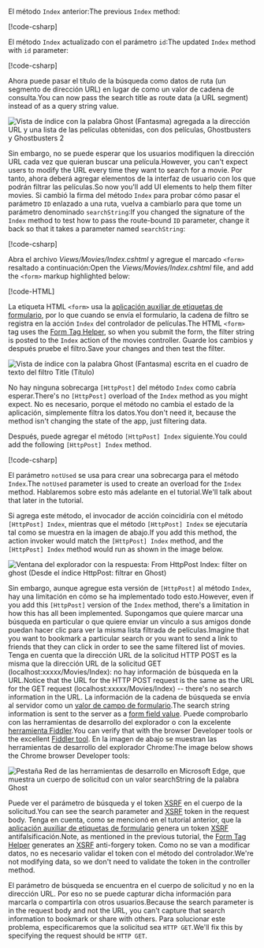 <!--
[!code-html[](../../tutorials/first-mvc-app/start-mvc/sample/MvcMovie/Views/Shared/_Layout.cshtml?highlight=7,31)]


[!code-csharp[](../../tutorials/first-mvc-app/start-mvc/sample/MvcMovie/Controllers/MoviesController.cs?name=snippet_1stSearch)]

[!code-csharp[](../../tutorials/first-mvc-app/start-mvc/sample/MvcMovie/Controllers/MoviesController.cs?name=snippet_SearchNull)]

![Index view](../../tutorials/first-mvc-app/search/_static/ghost.png)


[!code-csharp[](../../tutorials/first-mvc-app/start-mvc/sample/MvcMovie/Startup.cs?highlight=5&name=snippet_1)]

--> 

<span data-ttu-id="23002-101">El método `Index` anterior:</span><span class="sxs-lookup"><span data-stu-id="23002-101">The previous `Index` method:</span></span>

[!code-csharp[](../../tutorials/first-mvc-app/start-mvc/sample/MvcMovie/Controllers/MoviesController.cs?highlight=1,8&name=snippet_1stSearch)]

<span data-ttu-id="23002-102">El método `Index` actualizado con el parámetro `id`:</span><span class="sxs-lookup"><span data-stu-id="23002-102">The updated `Index` method with `id` parameter:</span></span>

[!code-csharp[](../../tutorials/first-mvc-app/start-mvc/sample/MvcMovie/Controllers/MoviesController.cs?highlight=1,8&name=snippet_SearchID)]

<span data-ttu-id="23002-103">Ahora puede pasar el título de la búsqueda como datos de ruta (un segmento de dirección URL) en lugar de como un valor de cadena de consulta.</span><span class="sxs-lookup"><span data-stu-id="23002-103">You can now pass the search title as route data (a URL segment) instead of as a query string value.</span></span>

![Vista de índice con la palabra Ghost (Fantasma) agregada a la dirección URL y una lista de las películas obtenidas, con dos películas, Ghostbusters y Ghostbusters 2](../../tutorials/first-mvc-app/search/_static/g2.png)

<span data-ttu-id="23002-105">Sin embargo, no se puede esperar que los usuarios modifiquen la dirección URL cada vez que quieran buscar una película.</span><span class="sxs-lookup"><span data-stu-id="23002-105">However, you can't expect users to modify the URL every time they want to search for a movie.</span></span> <span data-ttu-id="23002-106">Por tanto, ahora deberá agregar elementos de la interfaz de usuario con los que podrán filtrar las películas.</span><span class="sxs-lookup"><span data-stu-id="23002-106">So now you'll add UI elements to help them filter movies.</span></span> <span data-ttu-id="23002-107">Si cambió la firma del método `Index` para probar cómo pasar el parámetro `ID` enlazado a una ruta, vuelva a cambiarlo para que tome un parámetro denominado `searchString`:</span><span class="sxs-lookup"><span data-stu-id="23002-107">If you changed the signature of the `Index` method to test how to pass the route-bound `ID` parameter, change it back so that it takes a parameter named `searchString`:</span></span>

[!code-csharp[](../../tutorials/first-mvc-app/start-mvc/sample/MvcMovie/Controllers/MoviesController.cs?highlight=1&name=snippet_1stSearch)]

<span data-ttu-id="23002-108">Abra el archivo *Views/Movies/Index.cshtml* y agregue el marcado `<form>` resaltado a continuación:</span><span class="sxs-lookup"><span data-stu-id="23002-108">Open the *Views/Movies/Index.cshtml* file, and add the `<form>` markup highlighted below:</span></span>

[!code-HTML[](../../tutorials/first-mvc-app/start-mvc/sample/MvcMovie/Views/Movies/IndexForm1.cshtml?highlight=10-16&range=4-21)]

<span data-ttu-id="23002-109">La etiqueta HTML `<form>` usa la [aplicación auxiliar de etiquetas de formulario](xref:mvc/views/working-with-forms), por lo que cuando se envía el formulario, la cadena de filtro se registra en la acción `Index` del controlador de películas.</span><span class="sxs-lookup"><span data-stu-id="23002-109">The HTML `<form>` tag uses the [Form Tag Helper](xref:mvc/views/working-with-forms), so when you submit the form, the filter string is posted to the `Index` action of the movies controller.</span></span> <span data-ttu-id="23002-110">Guarde los cambios y después pruebe el filtro.</span><span class="sxs-lookup"><span data-stu-id="23002-110">Save your changes and then test the filter.</span></span>

![Vista de índice con la palabra Ghost (Fantasma) escrita en el cuadro de texto del filtro Title (Título)](../../tutorials/first-mvc-app/search/_static/filter.png)

<span data-ttu-id="23002-112">No hay ninguna sobrecarga `[HttpPost]` del método `Index` como cabría esperar.</span><span class="sxs-lookup"><span data-stu-id="23002-112">There's no `[HttpPost]` overload of the `Index` method as you might expect.</span></span> <span data-ttu-id="23002-113">No es necesario, porque el método no cambia el estado de la aplicación, simplemente filtra los datos.</span><span class="sxs-lookup"><span data-stu-id="23002-113">You don't need it, because the method isn't changing the state of the app, just filtering data.</span></span>

<span data-ttu-id="23002-114">Después, puede agregar el método `[HttpPost] Index` siguiente.</span><span class="sxs-lookup"><span data-stu-id="23002-114">You could add the following `[HttpPost] Index` method.</span></span>

[!code-csharp[](../../tutorials/first-mvc-app/start-mvc/sample/MvcMovie/Controllers/MoviesController.cs?highlight=1&name=snippet_SearchPost)]

<span data-ttu-id="23002-115">El parámetro `notUsed` se usa para crear una sobrecarga para el método `Index`.</span><span class="sxs-lookup"><span data-stu-id="23002-115">The `notUsed` parameter is used to create an overload for the `Index` method.</span></span> <span data-ttu-id="23002-116">Hablaremos sobre esto más adelante en el tutorial.</span><span class="sxs-lookup"><span data-stu-id="23002-116">We'll talk about that later in the tutorial.</span></span>

<span data-ttu-id="23002-117">Si agrega este método, el invocador de acción coincidiría con el método `[HttpPost] Index`, mientras que el método `[HttpPost] Index` se ejecutaría tal como se muestra en la imagen de abajo.</span><span class="sxs-lookup"><span data-stu-id="23002-117">If you add this method, the action invoker would match the `[HttpPost] Index` method, and the `[HttpPost] Index` method would run as shown in the image below.</span></span>

![Ventana del explorador con la respuesta: From HttpPost Index: filter on ghost (Desde el índice HttpPost: filtrar en Ghost)](../../tutorials/first-mvc-app/search/_static/fo.png)

<span data-ttu-id="23002-119">Sin embargo, aunque agregue esta versión de `[HttpPost]` al método `Index`, hay una limitación en cómo se ha implementado todo esto.</span><span class="sxs-lookup"><span data-stu-id="23002-119">However, even if you add this `[HttpPost]` version of the `Index` method, there's a limitation in how this has all been implemented.</span></span> <span data-ttu-id="23002-120">Supongamos que quiere marcar una búsqueda en particular o que quiere enviar un vínculo a sus amigos donde puedan hacer clic para ver la misma lista filtrada de películas.</span><span class="sxs-lookup"><span data-stu-id="23002-120">Imagine that you want to bookmark a particular search or you want to send a link to friends that they can click in order to see the same filtered list of movies.</span></span> <span data-ttu-id="23002-121">Tenga en cuenta que la dirección URL de la solicitud HTTP POST es la misma que la dirección URL de la solicitud GET (localhost:xxxxx/Movies/Index): no hay información de búsqueda en la URL.</span><span class="sxs-lookup"><span data-stu-id="23002-121">Notice that the URL for the HTTP POST request is the same as the URL for the GET request (localhost:xxxxx/Movies/Index) -- there's no search information in the URL.</span></span> <span data-ttu-id="23002-122">La información de la cadena de búsqueda se envía al servidor como un [valor de campo de formulario](https://developer.mozilla.org/docs/Learn/HTML/Forms/Sending_and_retrieving_form_data).</span><span class="sxs-lookup"><span data-stu-id="23002-122">The search string information is sent to the server as a [form field value](https://developer.mozilla.org/docs/Learn/HTML/Forms/Sending_and_retrieving_form_data).</span></span> <span data-ttu-id="23002-123">Puede comprobarlo con las herramientas de desarrollo del explorador o con la excelente [herramienta Fiddler](http://www.telerik.com/fiddler).</span><span class="sxs-lookup"><span data-stu-id="23002-123">You can verify that with the browser Developer tools or the excellent [Fiddler tool](http://www.telerik.com/fiddler).</span></span> <span data-ttu-id="23002-124">En la imagen de abajo se muestran las herramientas de desarrollo del explorador Chrome:</span><span class="sxs-lookup"><span data-stu-id="23002-124">The image below shows the Chrome browser Developer tools:</span></span>

![Pestaña Red de las herramientas de desarrollo en Microsoft Edge, que muestra un cuerpo de solicitud con un valor searchString de la palabra Ghost](../../tutorials/first-mvc-app/search/_static/f12_rb.png)

<span data-ttu-id="23002-126">Puede ver el parámetro de búsqueda y el token [XSRF](xref:security/anti-request-forgery) en el cuerpo de la solicitud.</span><span class="sxs-lookup"><span data-stu-id="23002-126">You can see the search parameter and [XSRF](xref:security/anti-request-forgery) token in the request body.</span></span> <span data-ttu-id="23002-127">Tenga en cuenta, como se mencionó en el tutorial anterior, que la [aplicación auxiliar de etiquetas de formulario](xref:mvc/views/working-with-forms) genera un token [XSRF](xref:security/anti-request-forgery) antifalsificación.</span><span class="sxs-lookup"><span data-stu-id="23002-127">Note, as mentioned in the previous tutorial, the [Form Tag Helper](xref:mvc/views/working-with-forms) generates an [XSRF](xref:security/anti-request-forgery) anti-forgery token.</span></span> <span data-ttu-id="23002-128">Como no se van a modificar datos, no es necesario validar el token con el método del controlador.</span><span class="sxs-lookup"><span data-stu-id="23002-128">We're not modifying data, so we don't need to validate the token in the controller method.</span></span>

<span data-ttu-id="23002-129">El parámetro de búsqueda se encuentra en el cuerpo de solicitud y no en la dirección URL. Por eso no se puede capturar dicha información para marcarla o compartirla con otros usuarios.</span><span class="sxs-lookup"><span data-stu-id="23002-129">Because the search parameter is in the request body and not the URL, you can't capture that search information to bookmark or share with others.</span></span> <span data-ttu-id="23002-130">Para solucionar este problema, especificaremos que la solicitud sea `HTTP GET`.</span><span class="sxs-lookup"><span data-stu-id="23002-130">We'll fix this by specifying the request should be `HTTP GET`.</span></span>
